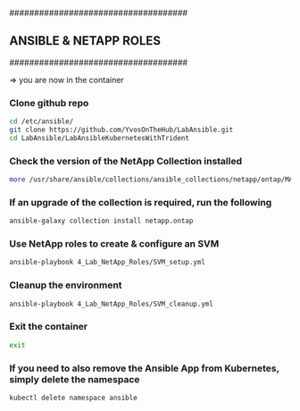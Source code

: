 ####################################
## ANSIBLE & NETAPP ROLES
####################################

=>  you are now in the container

### Clone github repo

```bash
cd /etc/ansible/ 
git clone https://github.com/YvosOnTheHub/LabAnsible.git 
cd LabAnsible/LabAnsibleKubernetesWithTrident
```

### Check the version of the NetApp Collection installed

```bash
more /usr/share/ansible/collections/ansible_collections/netapp/ontap/MANIFEST.json | grep version
```

### If an upgrade of the collection is required, run the following

```bash
ansible-galaxy collection install netapp.ontap
```

### Use NetApp roles to create & configure an SVM

```bash
ansible-playbook 4_Lab_NetApp_Roles/SVM_setup.yml
```

### Cleanup the environment

```bash
ansible-playbook 4_Lab_NetApp_Roles/SVM_cleanup.yml 
```

### Exit the container

```bash
exit
```

### If you need to also remove the Ansible App from Kubernetes, simply delete the namespace

```bash
kubectl delete namespace ansible
```
